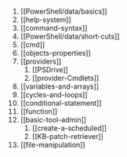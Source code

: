 1. [[PowerShell/data/basics]]
2. [[help-system]]
3. [[command-syntax]]
4. [[PowerShell/data/short-cuts]]
5. [[cmd]]
6. [[objects-properties]]
7. [[providers]]
	1. [[PSDrive]]
	2. [[provider-Cmdlets]]
8. [[variables-and-arrays]]
9. [[cycles-and-loops]]
10. [[conditional-statement]]
11. [[function]]
12. [[basic-tool-admin]]
	1. [[create-a-scheduled]]
	2. [[KB-patch-retriever]]
13. [[file-manipulation]]
